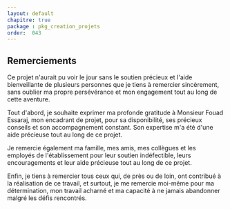 ```yaml
---
layout: default
chapitre: true
package : pkg_creation_projets
order:  043
---
```


## Remerciements

Ce projet n'aurait pu voir le jour sans le soutien précieux et l'aide bienveillante de plusieurs personnes que je tiens à remercier sincèrement, sans oublier ma propre persévérance et mon engagement tout au long de cette aventure.

Tout d'abord, je souhaite exprimer ma profonde gratitude à Monsieur Fouad Essaraj, mon encadrant de projet, pour sa disponibilité, ses précieux conseils et son accompagnement constant. Son expertise m'a été d'une aide précieuse tout au long de ce projet.

Je remercie également ma famille, mes amis, mes collègues et les employés de l'établissement pour leur soutien indéfectible, leurs encouragements et leur aide précieuse tout au long de ce projet. 

Enfin, je tiens à remercier tous ceux qui, de près ou de loin, ont contribué à la réalisation de ce travail, et surtout, je me remercie moi-même pour ma détermination, mon travail acharné et ma capacité à ne jamais abandonner malgré les défis rencontrés.
